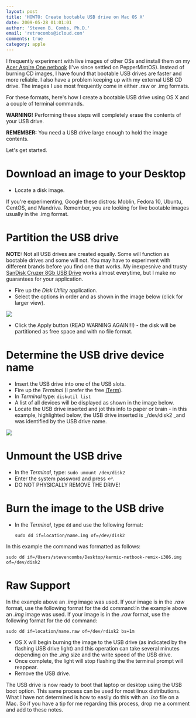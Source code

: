 ```yaml
---
layout: post
title: 'HOWTO: Create bootable USB drive on Mac OS X'
date: 2009-05-28 01:01:01
author: 'Steven B. Combs, Ph.D.'
email: 'retrocombs@icloud.com'
comments: true
category: apple
---
```


I frequently experiment with live images of other OSs and install them on my [Acer Aspire One netbook](http://www.amazon.com/gp/redirect.html?ie=UTF8&amp;location=http%3A%2F%2Fwww.amazon.com%2Fs%3Fie%3DUTF8%26x%3D0%26ref%255F%3Dnb%255Fss%255Fgw%255F0%255F5%26y%3D0%26field-keywords%3Dacer%2520aspire%2520one%26url%3Dsearch-alias%253Daps%26sprefix%3DAcer%2520&amp;tag=stevenccom-20&amp;linkCode=ur2&amp;camp=1789&amp;creative=390957) (I've since settled on PepperMintOS). Instead of burning CD images, I have found that bootable USB drives are faster and more reliable. I also have a problem keeping up with my external USB CD drive. The images I use most frequently come in either .raw or .img formats.

For these formats, here's how I create a bootable USB drive using OS X and a couple of terminal commands.

**WARNING!** Performing these steps will completely erase the contents of your USB drive.

**REMEMBER:** You need a USB drive large enough to hold the image contents.

Let's get started.

# Download an image to your Desktop

* Locate a disk image.

If you're experimenting, Google these distros: Moblin, Fedora 10, Ubuntu, CentOS, and Mandriva. Remember, you are looking for live bootable images usually in the .img format.

# Partition the USB drive

__NOTE:__ Not all USB drives are created equally. Some will function as bootable drives and some will not. You may have to experiment with different brands before you find one that works. My inexpesnive and trusty [SanDisk Cruzer 8Gb USB Drive](http://www.amazon.com/gp/product/B007JR532C/ref=as_li_tl?ie=UTF8&camp=1789&creative=390957&creativeASIN=B007JR532C&linkCode=as2&tag=stevenccom-20&linkId=G5YHW6IYGG4VIUHT) works almost everytime, but I make no guarantees for your application.

* Fire up the _Disk Utility_ application.
* Select the options in order and as shown in the image below (click for larger view).

![](http://farm4.static.flickr.com/3563/3559673545_af90d2255c.jpg)

* Click the Apply button (READ WARNING AGAIN!!!) - the disk will be partitioned as free space and with no file format.

# Determine the USB drive device name

* Insert the USB drive into one of the USB slots.
* Fire up the _Terminal_ (I prefer the free [iTerm](http://iterm.sourceforge.net/)).
* In _Terminal_ type: `diskutil list`
* A list of all devices will be displayed as shown in the image below.
* Locate the USB drive inserted and jot this info to paper or brain - in this example, highlighted below, the USB drive inserted is _/dev/disk2 _and was identified by the USB drive name.

![](http://farm4.static.flickr.com/3365/3560244296_87b657e343.jpg)

# Unmount the USB drive

* In the _Terminal_, type: `sudo umount /dev/disk2`
* Enter the system password and press ↩.
* DO NOT PHYSICALLY REMOVE THE DRIVE!

# Burn the image to the USB drive

* In the _Terminal_, type `dd` and use the following format:

    `sudo dd if=location/name.img of=/dev/disk2`

In this example the command was formatted as follows:

`sudo dd if=/Users/stevencombs/Desktop/karmic-netbook-remix-i386.img of=/dev/disk2`

# Raw Support

In the example above an _.img_ image was used. If your image is in the _.raw_ format, use the following format for the dd command:In the example above an _.img_ image was used. If your image is in the _.raw_ format, use the following format for the dd command:

`sudo dd if=location/name.raw of=/dev/rdisk2 bs=1m`

* OS X will begin burning the image to the USB drive (as indicated by the flashing USB drive light) and this operation can take several minutes depending on the _.img_ size and the write speed of the USB drive.
* Once complete, the light will stop flashing the the terminal prompt will reappear.
* Remove the USB drive.

The USB drive is now ready to boot that laptop or desktop using the USB boot option. This same process can be used for most linux distributions. What I have not determined is how to easily do this with an _.iso_ file on a Mac. So if you have a tip for me regarding this process, drop me a comment and add to these notes.
